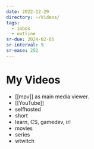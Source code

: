 ```yaml
---
date: 2022-12-29
directory: ~/Videos/
tags:
  - inbox
  - outline
sr-due: 2024-02-05
sr-interval: 9
sr-ease: 252
---
```


# My Videos

- [[mpv]] as main media viewer.
- [[YouTube]]
- selfhosted
- short
- learn, CS, gamedev, irl
- movies
- series
- wtwitch

